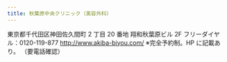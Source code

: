 ```yaml
---
title: 秋葉原中央クリニック（美容外科）
---
```


東京都千代田区神田佐久間町 2 丁目 20 番地 翔和秋葉原ビル 2F フリーダイヤル：0120-119-877
<http://www.akiba-biyou.com/>
※完全予約制。HP に記載あり。
（要電話確認）
